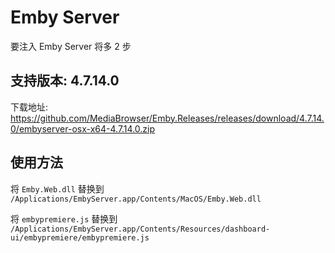 # Emby Server

<link-summary>要注入 Emby Server 将多 2 步</link-summary>

## 支持版本: 4.7.14.0

下载地址:
[https://github.com/MediaBrowser/Emby.Releases/releases/download/4.7.14.0/embyserver-osx-x64-4.7.14.0.zip
](https://github.com/MediaBrowser/Emby.Releases/releases/download/4.7.14.0/embyserver-osx-x64-4.7.14.0.zip)

## 使用方法

将 `Emby.Web.dll` 替换到 `/Applications/EmbyServer.app/Contents/MacOS/Emby.Web.dll`

将 `embypremiere.js` 替换到 `/Applications/EmbyServer.app/Contents/Resources/dashboard-ui/embypremiere/embypremiere.js`
